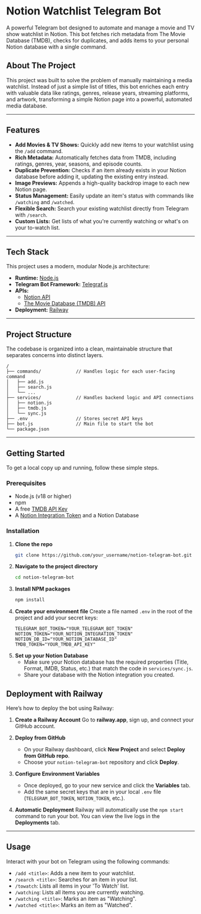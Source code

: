 # Notion Watchlist Telegram Bot

A powerful Telegram bot designed to automate and manage a movie and TV show watchlist in Notion. This bot fetches rich metadata from The Movie Database (TMDB), checks for duplicates, and adds items to your personal Notion database with a single command.

## About The Project

This project was built to solve the problem of manually maintaining a media watchlist. Instead of just a simple list of titles, this bot enriches each entry with valuable data like ratings, genres, release years, streaming platforms, and artwork, transforming a simple Notion page into a powerful, automated media database.

-----

## Features

  * **Add Movies & TV Shows:** Quickly add new items to your watchlist using the `/add` command.
  * **Rich Metadata:** Automatically fetches data from TMDB, including ratings, genres, year, seasons, and episode counts.
  * **Duplicate Prevention:** Checks if an item already exists in your Notion database before adding it, updating the existing entry instead.
  * **Image Previews:** Appends a high-quality backdrop image to each new Notion page.
  * **Status Management:** Easily update an item's status with commands like `/watching` and `/watched`.
  * **Flexible Search:** Search your existing watchlist directly from Telegram with `/search`.
  * **Custom Lists:** Get lists of what you're currently watching or what's on your to-watch list.

-----

## Tech Stack

This project uses a modern, modular Node.js architecture:

  * **Runtime:** [Node.js](https://nodejs.org/)
  * **Telegram Bot Framework:** [Telegraf.js](https://telegraf.js.org/)
  * **APIs:**
      * [Notion API](https://developers.notion.com/)
      * [The Movie Database (TMDB) API](https://www.themoviedb.org/documentation/api)
  * **Deployment:** [Railway](https://railway.app/)

-----

## Project Structure

The codebase is organized into a clean, maintainable structure that separates concerns into distinct layers.

```
/
├── commands/             // Handles logic for each user-facing command
│   ├── add.js
│   ├── search.js
│   └── ...
├── services/             // Handles backend logic and API connections
│   ├── notion.js
│   ├── tmdb.js
│   └── sync.js
├── .env                  // Stores secret API keys
├── bot.js                // Main file to start the bot
└── package.json
```

-----

## Getting Started

To get a local copy up and running, follow these simple steps.

### Prerequisites

  * Node.js (v18 or higher)
  * npm
  * A free [TMDB API Key](https://www.google.com/search?q=https://www.themoviedb.org/settings/api)
  * A [Notion Integration Token](https://www.notion.so/my-integrations) and a Notion Database

### Installation

1.  **Clone the repo**
    ```sh
    git clone https://github.com/your_username/notion-telegram-bot.git
    ```
2.  **Navigate to the project directory**
    ```sh
    cd notion-telegram-bot
    ```
3.  **Install NPM packages**
    ```sh
    npm install
    ```
4.  **Create your environment file**
    Create a file named `.env` in the root of the project and add your secret keys:
    ```env
    TELEGRAM_BOT_TOKEN="YOUR_TELEGRAM_BOT_TOKEN"
    NOTION_TOKEN="YOUR_NOTION_INTEGRATION_TOKEN"
    NOTION_DB_ID="YOUR_NOTION_DATABASE_ID"
    TMDB_TOKEN="YOUR_TMDB_API_KEY"
    ```
5.  **Set up your Notion Database**
      * Make sure your Notion database has the required properties (Title, Format, IMDB, Status, etc.) that match the code in `services/sync.js`.
      * Share your database with the Notion integration you created.
  

## Deployment with Railway

Here’s how to deploy the bot using Railway:

1.  **Create a Railway Account**
    Go to **railway.app**, sign up, and connect your GitHub account.

2.  **Deploy from GitHub**

      * On your Railway dashboard, click **New Project** and select **Deploy from GitHub repo**.
      * Choose your `notion-telegram-bot` repository and click **Deploy**.

3.  **Configure Environment Variables**

      * Once deployed, go to your new service and click the **Variables** tab.
      * Add the same secret keys that are in your local `.env` file (`TELEGRAM_BOT_TOKEN`, `NOTION_TOKEN`, etc.).

4.  **Automatic Deployment**
    Railway will automatically use the `npm start` command to run your bot. You can view the live logs in the **Deployments** tab.

-----

## Usage

Interact with your bot on Telegram using the following commands:

  * `/add <title>`: Adds a new item to your watchlist.
  * `/search <title>`: Searches for an item in your list.
  * `/towatch`: Lists all items in your 'To Watch' list.
  * `/watching`: Lists all items you are currently watching.
  * `/watching <title>`: Marks an item as "Watching".
  * `/watched <title>`: Marks an item as "Watched".
